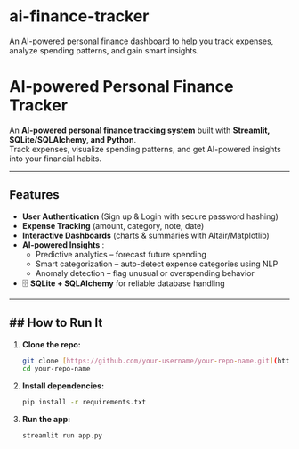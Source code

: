 # ai-finance-tracker
An AI-powered personal finance dashboard to help you track expenses, analyze spending patterns, and gain smart insights.
# AI-powered Personal Finance Tracker  

An **AI-powered personal finance tracking system** built with **Streamlit, SQLite/SQLAlchemy, and Python**.  
Track expenses, visualize spending patterns, and get AI-powered insights into your financial habits.  

---

## Features  

- **User Authentication** (Sign up & Login with secure password hashing)  
- **Expense Tracking** (amount, category, note, date)  
- **Interactive Dashboards** (charts & summaries with Altair/Matplotlib)  
- **AI-powered Insights** :  
  - Predictive analytics – forecast future spending  
  - Smart categorization – auto-detect expense categories using NLP  
  - Anomaly detection – flag unusual or overspending behavior  
- 🗄 **SQLite + SQLAlchemy** for reliable database handling  

---

## ## How to Run It

1.  **Clone the repo:**
    ```bash
    git clone [https://github.com/your-username/your-repo-name.git](https://github.com/your-username/your-repo-name.git)
    cd your-repo-name
    ```

2.  **Install dependencies:**
    ```bash
    pip install -r requirements.txt
    ```

3.  **Run the app:**
    ```bash
    streamlit run app.py
    ```







